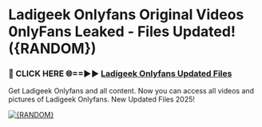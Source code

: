 # Ladigeek Onlyfans Original Videos 0nlyFans Leaked - Files Updated! ({RANDOM})

<h3>🔴 CLICK HERE 🌐==►► <a href="https://betterlinks.top/A2PfLJ" rel="nofollow">Ladigeek Onlyfans Updated Files</a></h3>

Get Ladigeek Onlyfans and all content. Now you can access all videos and pictures of Ladigeek Onlyfans. New Updated Files 2025!

[![{RANDOM}](https://i.imgur.com/ppqm5kG.gif)](https://betterlinks.top/A2PfLJ)